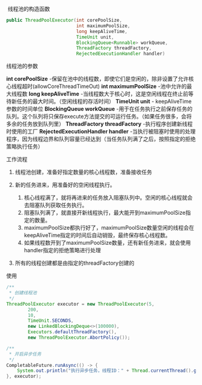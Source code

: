  线程池的构造函数
```java
public ThreadPoolExecutor(int corePoolSize,
                          int maximumPoolSize,
                          long keepAliveTime,
                          TimeUnit unit,
                          BlockingQueue<Runnable> workQueue,
                          ThreadFactory threadFactory,
                          RejectedExecutionHandler handler)
```


线程池的参数


**int corePoolSize** -保留在池中的线程数，即使它们是空闲的，除非设置了允许核心线程超时(allowCoreThreadTimeOut)
**int maximumPoolSize** -池中允许的最大线程数
**long keepAliveTime** -当线程数大于核心时，这是空闲线程在终止前等待新任务的最大时间。（空闲线程的存活时间）
**TimeUnit unit** - keepAliveTime参数的时间单位
**BlockingQueue<Runnable> workQueue** -用于在任务执行之前保存任务的队列。这个队列将只保存execute方法提交的可运行任务。（如果任务很多，会将多余的任务放到队列里）
**ThreadFactory threadFactory** -执行程序创建新线程时使用的工厂
**RejectedExecutionHandler handler** -当执行被阻塞时使用的处理程序，因为线程边界和队列容量已经达到（当任务队列满了之后，按照指定的拒绝策略执行任务）


工作流程

1. 线程池创建，准备好指定数量的核心线程数，准备接收任务
1. 新的任务进来，用准备好的空闲线程执行。
   1. 核心线程满了，就将再进来的任务放入阻塞队列中。空闲的核心线程就会去阻塞队列获取任务执行。
   1. 阻塞队列满了，就直接开新线程执行，最大能开到maximumPoolSize指定的数量。
   1. maximumPoolSize都执行好了，maximumPoolSize数量空闲的线程会在keepAliveTime指定的时间后自动销毁，最终保存核心线程数。
   1. 如果线程数开到了maximumPoolSize数量，还有新任务进来，就会使用handler指定的拒绝策略进行处理



3. 所有的线程创建都是由指定的threadFactory创建的





使用
```java
/**
 * 创建线程池
 */
ThreadPoolExecutor executor = new ThreadPoolExecutor(5,
        200,
        10,
        TimeUnit.SECONDS,
        new LinkedBlockingDeque<>(100000),
        Executors.defaultThreadFactory(),
        new ThreadPoolExecutor.AbortPolicy());

/**
 * 开启异步任务
 */
CompletableFuture.runAsync(() -> {
    System.out.println("执行异步任务，线程ID：" + Thread.currentThread().getId());
}, executor);
```
